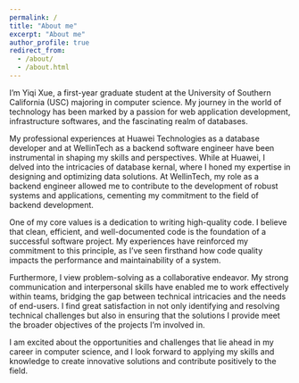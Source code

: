 ```yaml
---
permalink: /
title: "About me"
excerpt: "About me"
author_profile: true
redirect_from: 
  - /about/
  - /about.html
---
```



 I’m Yiqi Xue, a first-year graduate student at the University of Southern California (USC) majoring in computer science. My journey in the world of technology has been marked by a passion for web application development, infrastructure softwares, and the fascinating realm of databases.

My professional experiences at Huawei Technologies as a database developer and at WellinTech as a backend software engineer have been instrumental in shaping my skills and perspectives. While at Huawei, I delved into the intricacies of database kernal, where I honed my expertise in designing and optimizing data solutions. At WellinTech, my role as a backend engineer allowed me to contribute to the development of robust systems and applications, cementing my commitment to the field of backend development.

One of my core values is a dedication to writing high-quality code. I believe that clean, efficient, and well-documented code is the foundation of a successful software project. My experiences have reinforced my commitment to this principle, as I’ve seen firsthand how code quality impacts the performance and maintainability of a system.

Furthermore, I view problem-solving as a collaborative endeavor. My strong communication and interpersonal skills have enabled me to work effectively within teams, bridging the gap between technical intricacies and the needs of end-users. I find great satisfaction in not only identifying and resolving technical challenges but also in ensuring that the solutions I provide meet the broader objectives of the projects I’m involved in.

I am excited about the opportunities and challenges that lie ahead in my career in computer science, and I look forward to applying my skills and knowledge to create innovative solutions and contribute positively to the field.

